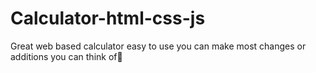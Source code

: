 # Calculator-html-css-js
Great web based calculator easy to use you can make most changes or additions you can think of🫡
